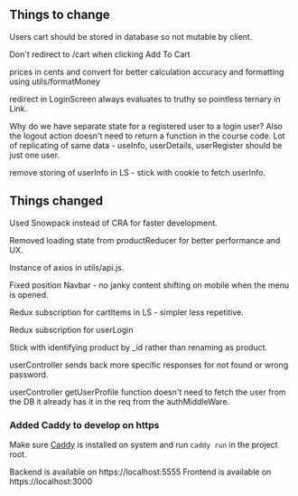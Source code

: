 ## Things to change

Users cart should be stored in database so not mutable by client.

Don't redirect to /cart when clicking Add To Cart

prices in cents and convert for better calculation accuracy and formatting using
utils/formatMoney

redirect in LoginScreen always evaluates to truthy so pointless ternary in
Link.

Why do we have separate state for a registered user to a login user?
Also the logout action doesn't need to return a function in the course code.
Lot of replicating of same data - useInfo, userDetails, userRegister should be
just one user.

remove storing of userInfo in LS - stick with cookie to fetch userInfo.

## Things changed 

Used Snowpack instead of CRA for faster development.

Removed loading state from productReducer for better performance and UX.

Instance of axios in utils/api.js.

Fixed position Navbar - no janky content shifting on mobile when the menu is
opened.

Redux subscription for cartItems in LS - simpler less repetitive.

Redux subscription for userLogin

Stick with identifying product by \_id  rather than renaming as product.

userController sends back more specific responses for not found or wrong
password.

userController getUserProfile function doesn't need to fetch the user from the DB it already has it in the req from the authMiddleWare.

### Added Caddy to develop on https

Make sure [Caddy](https://caddyserver.com/) is installed on system and run
`caddy run` in the project root. 

Backend is available on https://localhost:5555
Frontend is available on https://localhost:3000
